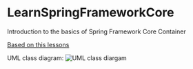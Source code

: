 # LearnSpringFrameworkCore
Introduction to the basics of Spring Framework Core Container

<a href="https://www.youtube.com/watch?v=M4w6b2pENWU&index=1&list=PLwwk4BHih4fho6gmaAwdHYZ6QQq0aE7Zi">Based on this lessons</a>

UML class diagram:
<img src="http://image.prntscr.com/image/557c8d718e11445190a197ee4aee8d04.png" alt="UML class diargam">
